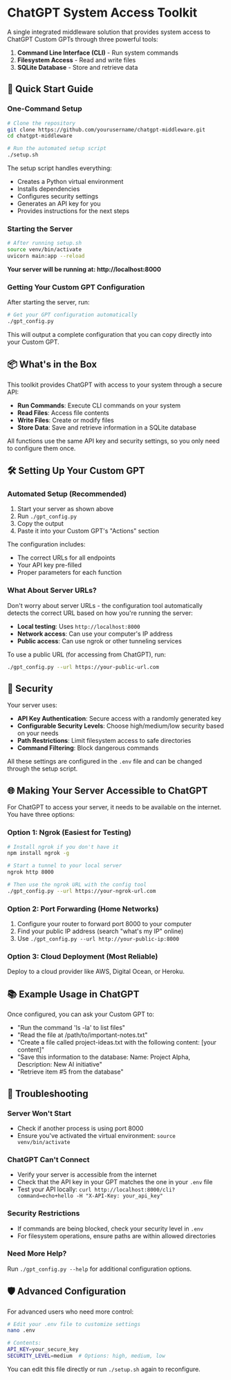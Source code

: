 # ChatGPT System Access Toolkit

A single integrated middleware solution that provides system access to ChatGPT Custom GPTs through three powerful tools:

1. **Command Line Interface (CLI)** - Run system commands
2. **Filesystem Access** - Read and write files
3. **SQLite Database** - Store and retrieve data

## 🚀 Quick Start Guide

### One-Command Setup

```bash
# Clone the repository
git clone https://github.com/yourusername/chatgpt-middleware.git
cd chatgpt-middleware

# Run the automated setup script
./setup.sh
```

The setup script handles everything:
- Creates a Python virtual environment
- Installs dependencies
- Configures security settings
- Generates an API key for you
- Provides instructions for the next steps

### Starting the Server

```bash
# After running setup.sh
source venv/bin/activate
uvicorn main:app --reload
```

**Your server will be running at: http://localhost:8000**

### Getting Your Custom GPT Configuration

After starting the server, run:

```bash
# Get your GPT configuration automatically
./gpt_config.py
```

This will output a complete configuration that you can copy directly into your Custom GPT.

## 📦 What's in the Box

This toolkit provides ChatGPT with access to your system through a secure API:

- **Run Commands**: Execute CLI commands on your system
- **Read Files**: Access file contents
- **Write Files**: Create or modify files
- **Store Data**: Save and retrieve information in a SQLite database

All functions use the same API key and security settings, so you only need to configure them once.

## 🛠️ Setting Up Your Custom GPT

### Automated Setup (Recommended)

1. Start your server as shown above
2. Run `./gpt_config.py`
3. Copy the output
4. Paste it into your Custom GPT's "Actions" section

The configuration includes:
- The correct URLs for all endpoints
- Your API key pre-filled
- Proper parameters for each function

### What About Server URLs?

Don't worry about server URLs - the configuration tool automatically detects the correct URL based on how you're running the server:

- **Local testing**: Uses `http://localhost:8000`
- **Network access**: Can use your computer's IP address
- **Public access**: Can use ngrok or other tunneling services

To use a public URL (for accessing from ChatGPT), run:

```bash
./gpt_config.py --url https://your-public-url.com
```

## 🔐 Security

Your server uses:

- **API Key Authentication**: Secure access with a randomly generated key
- **Configurable Security Levels**: Choose high/medium/low security based on your needs
- **Path Restrictions**: Limit filesystem access to safe directories
- **Command Filtering**: Block dangerous commands

All these settings are configured in the `.env` file and can be changed through the setup script.

## 🌐 Making Your Server Accessible to ChatGPT

For ChatGPT to access your server, it needs to be available on the internet. You have three options:

### Option 1: Ngrok (Easiest for Testing)

```bash
# Install ngrok if you don't have it
npm install ngrok -g

# Start a tunnel to your local server
ngrok http 8000

# Then use the ngrok URL with the config tool
./gpt_config.py --url https://your-ngrok-url.com
```

### Option 2: Port Forwarding (Home Networks)

1. Configure your router to forward port 8000 to your computer
2. Find your public IP address (search "what's my IP" online)
3. Use `./gpt_config.py --url http://your-public-ip:8000`

### Option 3: Cloud Deployment (Most Reliable)

Deploy to a cloud provider like AWS, Digital Ocean, or Heroku.

## 📚 Example Usage in ChatGPT

Once configured, you can ask your Custom GPT to:

- "Run the command 'ls -la' to list files"
- "Read the file at /path/to/important-notes.txt"
- "Create a file called project-ideas.txt with the following content: [your content]"
- "Save this information to the database: Name: Project Alpha, Description: New AI initiative"
- "Retrieve item #5 from the database"

## 🔧 Troubleshooting

### Server Won't Start
- Check if another process is using port 8000
- Ensure you've activated the virtual environment: `source venv/bin/activate`

### ChatGPT Can't Connect
- Verify your server is accessible from the internet
- Check that the API key in your GPT matches the one in your `.env` file
- Test your API locally: `curl http://localhost:8000/cli?command=echo+hello -H "X-API-Key: your_api_key"`

### Security Restrictions
- If commands are being blocked, check your security level in `.env`
- For filesystem operations, ensure paths are within allowed directories

### Need More Help?
Run `./gpt_config.py --help` for additional configuration options.

## 🛡️ Advanced Configuration

For advanced users who need more control:

```bash
# Edit your .env file to customize settings
nano .env

# Contents:
API_KEY=your_secure_key
SECURITY_LEVEL=medium  # Options: high, medium, low
```

You can edit this file directly or run `./setup.sh` again to reconfigure.
